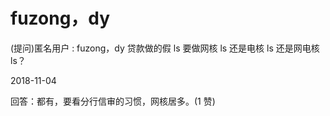 # fuzong，dy

(提问)匿名用户 : fuzong，dy 贷款做的假 ls 要做网核 ls 还是电核 ls 还是网电核 ls？

2018-11-04

回答：都有，要看分行信审的习惯，网核居多。(1 赞)